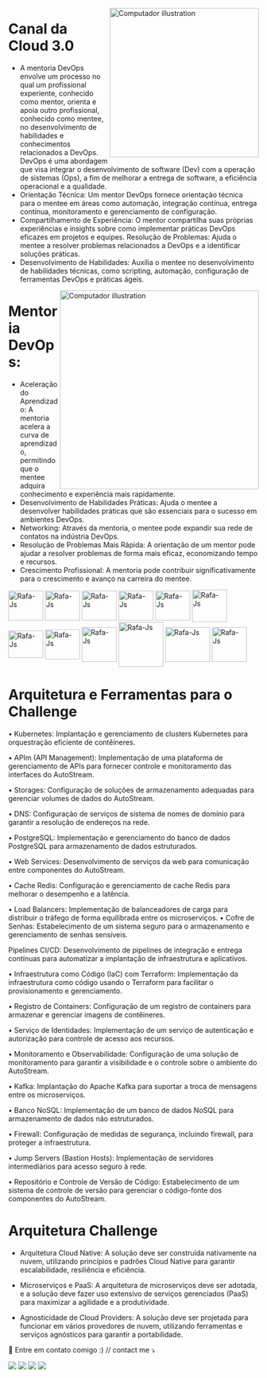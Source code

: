 
</p>
   
<img src="https://user-images.githubusercontent.com/91704169/267197442-2deeb92a-0ef5-46ae-bbe2-69fcaabfdad6.png" min-width="300px" max-width="300px" width="300px" align="right" alt="Computador illustration">

 </p>

 # Canal da Cloud 3.0
 
- A mentoria DevOps envolve um processo no qual um profissional experiente, conhecido como mentor, orienta e apoia outro profissional, conhecido como mentee, no desenvolvimento de habilidades e conhecimentos relacionados a DevOps. DevOps é uma abordagem que visa integrar o desenvolvimento de software (Dev) com a operação de sistemas (Ops), a fim de melhorar a entrega de software, a eficiência operacional e a qualidade.
- Orientação Técnica: Um mentor DevOps fornece orientação técnica para o mentee em áreas como automação, integração contínua,
entrega contínua, monitoramento e gerenciamento de configuração.
- Compartilhamento de Experiência: O mentor compartilha suas próprias experiências e insights sobre como implementar práticas DevOps eficazes em projetos e equipes.
Resolução de Problemas: Ajuda o mentee a resolver problemas relacionados a DevOps e a identificar soluções práticas.
- Desenvolvimento de Habilidades: Auxilia o mentee no desenvolvimento de habilidades técnicas, como scripting, automação,
configuração de ferramentas DevOps e práticas ágeis.
</p>
   
<img src="https://user-images.githubusercontent.com/91704169/267198556-1e686df9-b54c-4113-aed3-b8672b6fb62d.png" min-width="400px" max-width="400px" width="400px" align="right" alt="Computador illustration">

 </p>

# Mentoria DevOps:

- Aceleração do Aprendizado: A mentoria acelera a curva de aprendizado, permitindo que o mentee adquira conhecimento e experiência mais rapidamente.
- Desenvolvimento de Habilidades Práticas: Ajuda o mentee a desenvolver habilidades práticas que são essenciais para o sucesso em ambientes DevOps.
- Networking: Através da mentoria, o mentee pode expandir sua rede de contatos na indústria DevOps.
- Resolução de Problemas Mais Rápida: A orientação de um mentor pode ajudar a resolver problemas de forma mais eficaz, economizando tempo e recursos.
- Crescimento Profissional: A mentoria pode contribuir significativamente para o crescimento e avanço na carreira do mentee.
</p>

<p align="left">
         
<img align="center" alt="Rafa-Js" height="60" width="70" src="https://cdn.jsdelivr.net/gh/devicons/devicon/icons/docker/docker-original-wordmark.svg" />
<img align="center" alt="Rafa-Js" height="60" width="70" src="https://cdn.jsdelivr.net/gh/devicons/devicon/icons/putty/putty-original.svg" />
<img align="center" alt="Rafa-Js" height="60" width="70" src="https://user-images.githubusercontent.com/91704169/190546385-e769a76d-f66b-4a68-aae8-2b4a159284be.png" />
<img align="center" alt="Rafa-Js" height="60" width="70" src="https://user-images.githubusercontent.com/91704169/191961752-ad1d9b23-fa5a-4ccf-bbf3-0689bf54b0bf.png" />
<img align="center" alt="Rafa-Js" height="60" width="70" src="https://user-images.githubusercontent.com/91704169/191962476-7c082743-5de4-4e82-9335-2b1ae1f3603d.png"/>
<img align="center" alt="Rafa-Js" height="65" width="70" src="https://user-images.githubusercontent.com/91704169/191870517-db3bd422-fd43-499b-853e-c4028cde474d.png"/>

<img align="center" alt="Rafa-Js" height="55" width="70" src="https://camo.githubusercontent.com/2582ec2237a3a1fbd34e9b57332b72be27a7facb32abe7c2335e5f86e5f457a8/68747470733a2f2f63646e2e6a7364656c6976722e6e65742f67682f64657669636f6e732f64657669636f6e2f69636f6e732f6d7973716c2f6d7973716c2d6f726967696e616c2e737667"/>
<img align="center" alt="Rafa-Js" height="60" width="70" src="https://user-images.githubusercontent.com/91704169/211868831-c7a5f64d-04d9-461f-b7c0-d665f9d67eed.png"/>
<img align="center" alt="Rafa-Js" height="70" width="70" src="https://user-images.githubusercontent.com/91704169/211866642-5ec6294b-cb91-4473-9849-e115d15a001d.png" />  
<img align="center" alt="Rafa-Js" height="90" width="90" src="https://user-images.githubusercontent.com/91704169/267420917-3e875b49-4219-491d-b48e-b72fc94fa2e4.png" />  
<img align="center" alt="Rafa-Js" height="70" width="90" src="https://user-images.githubusercontent.com/91704169/267533442-6af9e97a-0e29-4e84-8999-a8bbf0230c35.png" /> 
<img align="center" alt="Rafa-Js" height="70" width="70" src="https://user-images.githubusercontent.com/91704169/267483197-14c4fb56-a7ef-43bd-865b-a782de7c5cbd.png" /> 


# Arquitetura e Ferramentas para o Challenge 

• Kubernetes: Implantação e gerenciamento de clusters Kubernetes para orquestração eficiente de contêineres. </p>

• APIm (API Management): Implementação de uma plataforma de 
gerenciamento de APIs para fornecer controle e monitoramento das 
interfaces do AutoStream.</p>

• Storages: Configuração de soluções de armazenamento adequadas para 
gerenciar volumes de dados do AutoStream.</p>

• DNS: Configuração de serviços de sistema de nomes de domínio para 
garantir a resolução de endereços na rede.</p>

• PostgreSQL: Implementação e gerenciamento do banco de dados 
PostgreSQL para armazenamento de dados estruturados.</p>

• Web Services: Desenvolvimento de serviços da web para comunicação 
entre componentes do AutoStream.</p>

• Cache Redis: Configuração e gerenciamento de cache Redis para 
melhorar o desempenho e a latência. </p>

• Load Balancers: Implementação de balanceadores de carga para
distribuir o tráfego de forma equilibrada entre os microserviços.
• Cofre de Senhas: Estabelecimento de um sistema seguro para o 
armazenamento e gerenciamento de senhas sensíveis. </p>


Pipelines CI/CD: Desenvolvimento de pipelines de integração e entrega 
contínuas para automatizar a implantação de infraestrutura e aplicativos.


• Infraestrutura como Código (IaC) com Terraform: Implementação da 
infraestrutura como código usando o Terraform para facilitar o 
provisionamento e gerenciamento.</p>

• Registro de Containers: Configuração de um registro de containers para 
armazenar e gerenciar imagens de contêineres.</p>

• Serviço de Identidades: Implementação de um serviço de autenticação e 
autorização para controle de acesso aos recursos.</p>

• Monitoramento e Observabilidade: Configuração de uma solução de 
monitoramento para garantir a visibilidade e o controle sobre o ambiente 
do AutoStream.</p>

• Kafka: Implantação do Apache Kafka para suportar a troca de 
mensagens entre os microserviços.</p>

• Banco NoSQL: Implementação de um banco de dados NoSQL para 
armazenamento de dados não estruturados.</p>

• Firewall: Configuração de medidas de segurança, incluindo firewall, para 
proteger a infraestrutura.</p>

• Jump Servers (Bastion Hosts): Implementação de servidores intermediários 
para acesso seguro à rede.</p>

• Repositório e Controle de Versão de Código: Estabelecimento de um 
sistema de controle de versão para gerenciar o código-fonte dos 
componentes do AutoStream.

#  Arquitetura Challenge 

- Arquitetura Cloud Native: A solução deve ser construída nativamente na 
nuvem, utilizando princípios e padrões Cloud Native para garantir 
escalabilidade, resiliência e eficiência.

- Microserviços e PaaS: A arquitetura de microserviços deve ser adotada, e 
a solução deve fazer uso extensivo de serviços gerenciados (PaaS) para 
maximizar a agilidade e a produtividade.

- Agnosticidade de Cloud Providers: A solução deve ser projetada para 
funcionar em vários provedores de nuvem, utilizando ferramentas e 
serviços agnósticos para garantir a portabilidade.
   
🎯 Entre em contato comigo :) // contact me ⤵
</p>

<p align="left">
  <a href="mailto:brunosantosc1@gmail.com" alt="Gmail">
  <img src="https://img.shields.io/badge/-Gmail-%23333?style=for-the-badge&logo=gmail&logoColor=white" target="_blank"></a>
  <a href="https://www.linkedin.com/in/brunosantos88" target="_blank"><img src="https://img.shields.io/badge/-LinkedIn-%230077B5?style=for-the-badge&logo=linkedin&logoColor=white" target="_blank"></a>
   <a href="https://wa.me/+5513991353329" target="_blank">
   <img src="https://img.shields.io/badge/WhatsApp-25D366?style=for-the-badge&logo=whatsapp&logoColor=white"></a>
   <a href="https://t.me/BrunoSantos88" target="_blank"><img src="https://img.shields.io/badge/Telegram-2CA5E0?style=for-the-badge&logo=telegram&logoColor=white"     target="_blank"></a>  </p>


